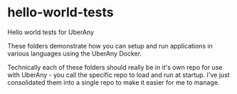 # hello-world-tests
Hello world tests for UberAny

These folders demonstrate how you can setup and run applications in various languages using the UberAny Docker.

Technically each of these folders should really be in it's own repo for use with UberAny - you call the specific repo to load and run at startup. I've just consolidated them into a single repo to make it easier for me to manage.
